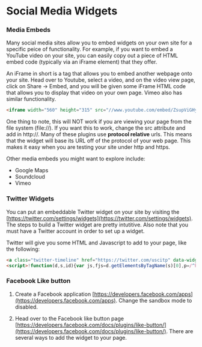 Social Media Widgets
====================

### Media Embeds

Many social media sites allow you to embed widgets on your own site for a specific peice of functionality. For example, if you want to embed a YouTube video on your site, you can easily copy out a piece of HTML embed code (typically via an iFrame element) that they offer. 

An iFrame in short is a tag that allows you to embed another webpage onto your site. Head over to Youtube, select a video, and on the video view page, click on Share -> Embed, and you will be given some iFrame HTML code that allows you to display that video on your own page. Vimeo also has similar functionality.

```html
<iframe width="560" height="315" src="//www.youtube.com/embed/ZsupViGHy_0" frameborder="0" allowfullscreen></iframe>
```

One thing to note, this will NOT work if you are viewing your page from the file system (file://). If you want this to work, change the src attribute and add in http://. Many of these plugins use __protocol relative__ urls. This means that the widget will base its URL off of the protocol of your web page. This makes it easy when you are testing your site under http and https. 

Other media embeds you might want to explore include:

* Google Maps
* Soundcloud
* Vimeo


### Twitter Widgets

You can put an embeddable Twitter widget on your site by visiting the [https://twitter.com/settings/widgets](https://twitter.com/settings/widgets). The steps to build a Twitter widget are pretty intutitive. Also note that you must have a Twitter account in order to set up a widget.

Twitter will give you some HTML and Javascript to add to your page, like the following:

```html
<a class="twitter-timeline" href="https://twitter.com/uscitp" data-widget-id="407342245495336961">Tweets by @uscitp</a>
<script>!function(d,s,id){var js,fjs=d.getElementsByTagName(s)[0],p=/^http:/.test(d.location)?'http':'https';if(!d.getElementById(id)){js=d.createElement(s);js.id=id;js.src=p+"://platform.twitter.com/widgets.js";fjs.parentNode.insertBefore(js,fjs);}}(document,"script","twitter-wjs");</script>
```

### Facebook Like button

1. Create a Facebook application [https://developers.facebook.com/apps](https://developers.facebook.com/apps). Change the sandbox mode to disabled.

2. Head over to the Facebook like button page [https://developers.facebook.com/docs/plugins/like-button/](https://developers.facebook.com/docs/plugins/like-button/). There are several ways to add the widget to your page.
